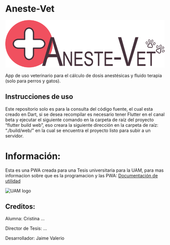 # Aneste-Vet
![Aneste-vet](https://github.com/Jaimedtm/aneste-vet/blob/main/res/vetCalc.png?raw=true)

App de uso veterinario para el cálculo de dosis anestésicas y fluido terapia (solo para perros y gatos).

## Instrucciones de uso

Este repositorio solo es para la consulta del código fuente, el cual esta creado en Dart, si se desea recompilar es necesario tener Flutter en el canal beta y ejecutar el siguiente comando en la carpeta de raíz del proyecto “flutter build web”, eso creara la siguiente dirección en la carpeta de raíz: “./build/web/” en la cual se encuentra el proyecto listo para subir a un servidor.

# Información:

Esta es una PWA creada para una Tesis universitaria para la UAM, para mas informacion sobre que es la programacion y las PWA: [Documentación de utilidad](https://docs.google.com/document/d/1T-Ag8ZLVFMcJ6uxZLPFnzUCOlkMtkJ3T2Oh2joRG-kI/edit?usp=sharing)

![UAM logo](https://www.uam.mx/identidad/emblemaylema/logogrande.gif)

## Creditos:

Alumna: Cristina ...

Director de Tesis: ...

Desarrollador: Jaime Valerio 